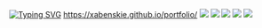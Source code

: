 [![Typing SVG](https://readme-typing-svg.herokuapp.com?color=%2336BCF7&lines=Hi,+I`m+Kostya)](https://git.io/typing-svg)
https://xabenskie.github.io/portfolio/
![](https://github-profile-summary-cards.vercel.app/api/cards/most-commit-language?username=Xabenskie&theme=transparent)
![](https://github-profile-summary-cards.vercel.app/api/cards/repos-per-language?username=Xabenskie&theme=transparent)
![](https://github-profile-summary-cards.vercel.app/api/cards/stats?username=Xabenskie&theme=transparent)
![](https://github-profile-summary-cards.vercel.app/api/cards/productive-time?username=Xabenskie&theme=transparent)
![](https://github-profile-summary-cards.vercel.app/api/cards/profile-details?username=Xabenskie&theme=transparent)




